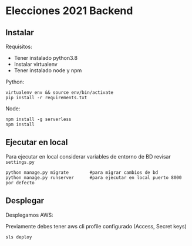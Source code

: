 # Elecciones 2021 Backend

## Instalar 

Requisitos:
- Tener instalado python3.8
- Instalar virtualenv
- Tener instalado node y npm 


Python:

    virtualenv env && source env/bin/activate
    pip install -r requirements.txt

Node:

    npm install -g serverless
    npm install


## Ejecutar en local 

Para ejecutar en local  considerar variables de entorno  de BD revisar `settings.py` 

    python manage.py migrate        #para migrar cambios de bd
    python manage.py runserver      #para ejecutar en local puerto 8000 por defecto

## Desplegar 

Desplegamos AWS:

Previamente debes tener aws cli profile configurado (Access, Secret keys)

    sls deploy
